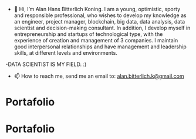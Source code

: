 - 👋 Hi, I’m Alan Hans Bitterlich Koning.
I am a young, optimistic, sporty and responsible professional, who wishes to develop my knowledge as an engineer, project manager, blockchain, big data, data analysis, data scientist and decision-making consultant. 
In addition, I develop myself in entrepreneurship and startups of technological type, with the experience of creation and management of 3 companies. 
I maintain good interpersonal relationships and have management and leadership skills, at different levels and environments.

-DATA SCIENTIST IS MY FIELD. :)

- 📫 How to reach me, send me an email to: alan.bitterlich.k@gmail.com

# Portafolio
# Portafolio
